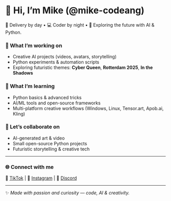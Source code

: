 # 👋 Hi, I’m Mike (@mike-codeang)

🚴 Delivery by day • 💻 Coder by night • 🤖 Exploring the future with AI & Python.  

### 🔭 What I’m working on
- Creative AI projects (videos, avatars, storytelling)  
- Python experiments & automation scripts  
- Exploring futuristic themes: **Cyber Queen**, **Rotterdam 2025**, **In the Shadows**  

### 🌱 What I’m learning
- Python basics & advanced tricks  
- AI/ML tools and open-source frameworks  
- Multi-platform creative workflows (Windows, Linux, Tensor.art, Apob.ai, Kling)

### 👯 Let’s collaborate on
- AI-generated art & video  
- Small open-source Python projects  
- Futuristic storytelling & creative tech

---

### 🌐 Connect with me  
🌟 [TikTok](https://www.tiktok.com/@michail.nl) | 📸 [Instagram](https://www.instagram.com/mikeang_official) | 💬 [Discord](https://discord.gg/bzZ29cpv)

---

✨ *Made with passion and curiosity — code, AI & creativity.*
